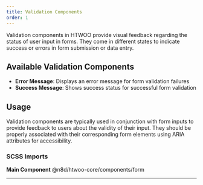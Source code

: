```yaml
---
title: Validation Components
order: 1
---
```


Validation components in HTWOO provide visual feedback regarding the status of user input in forms. They come in different states to indicate success or errors in form submission or data entry.

## Available Validation Components

- **Error Message**: Displays an error message for form validation failures
- **Success Message**: Shows success status for successful form validation

## Usage

Validation components are typically used in conjunction with form inputs to provide feedback to users about the validity of their input. They should be properly associated with their corresponding form elements using ARIA attributes for accessibility.

### SCSS Imports

**Main Component**
@n8d/htwoo-core/components/form

***
